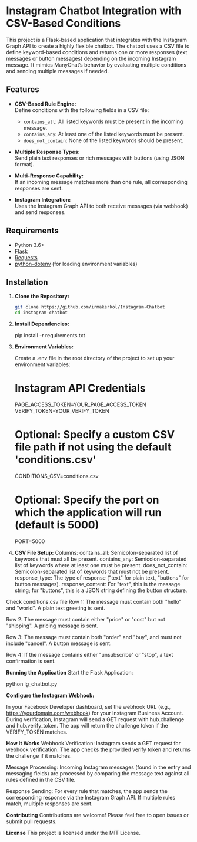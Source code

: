 # Instagram Chatbot Integration with CSV-Based Conditions

This project is a Flask-based application that integrates with the Instagram Graph API to create a highly flexible chatbot. The chatbot uses a CSV file to define keyword-based conditions and returns one or more responses (text messages or button messages) depending on the incoming Instagram message. It mimics ManyChat’s behavior by evaluating multiple conditions and sending multiple messages if needed.

## Features

- **CSV-Based Rule Engine:**  
  Define conditions with the following fields in a CSV file:
  - `contains_all`: All listed keywords must be present in the incoming message.
  - `contains_any`: At least one of the listed keywords must be present.
  - `does_not_contain`: None of the listed keywords should be present.
  
- **Multiple Response Types:**  
  Send plain text responses or rich messages with buttons (using JSON format).

- **Multi-Response Capability:**  
  If an incoming message matches more than one rule, all corresponding responses are sent.

- **Instagram Integration:**  
  Uses the Instagram Graph API to both receive messages (via webhook) and send responses.

## Requirements

- Python 3.6+
- [Flask](https://flask.palletsprojects.com/)
- [Requests](https://docs.python-requests.org/)
- [python-dotenv](https://github.com/theskumar/python-dotenv) (for loading environment variables)

## Installation

1. **Clone the Repository:**

   ```bash
   git clone https://github.com/irmakerkol/Instagram-Chatbot
   cd instagram-chatbot

   
2. **Install Dependencies:**

   pip install -r requirements.txt


3. **Environment Variables:**

    Create a .env file in the root directory of the project to set up your environment variables:
    # Instagram API Credentials
    PAGE_ACCESS_TOKEN=YOUR_PAGE_ACCESS_TOKEN
    VERIFY_TOKEN=YOUR_VERIFY_TOKEN
    
    # Optional: Specify a custom CSV file path if not using the default 'conditions.csv'
    CONDITIONS_CSV=conditions.csv
    
    # Optional: Specify the port on which the application will run (default is 5000)
    PORT=5000

   
5. **CSV File Setup:**
    Columns:
      contains_all: Semicolon-separated list of keywords that must all be present.
      contains_any: Semicolon-separated list of keywords where at least one must be present.
      does_not_contain: Semicolon-separated list of keywords that must not be present.
      response_type: The type of response ("text" for plain text, "buttons" for button messages).
      response_content: For "text", this is the message string; for "buttons", this is a JSON string defining the button structure.
  
  Check conditions.csv file
  Row 1: The message must contain both "hello" and "world". A plain text greeting is sent.

  Row 2: The message must contain either "price" or "cost" but not "shipping". A pricing message is sent.
  
  Row 3: The message must contain both "order" and "buy", and must not include "cancel". A button message is sent.
  
  Row 4: If the message contains either "unsubscribe" or "stop", a text confirmation is sent.

**Running the Application**
Start the Flask Application:

python ig_chatbot.py

**Configure the Instagram Webhook:**

In your Facebook Developer dashboard, set the webhook URL (e.g., https://yourdomain.com/webhook) for your Instagram Business Account. During verification, Instagram will send a GET request with hub.challenge and hub.verify_token. The app will return the challenge token if the VERIFY_TOKEN matches.


**How It Works**
Webhook Verification:
Instagram sends a GET request for webhook verification. The app checks the provided verify token and returns the challenge if it matches.

Message Processing:
Incoming Instagram messages (found in the entry and messaging fields) are processed by comparing the message text against all rules defined in the CSV file.

Response Sending:
For every rule that matches, the app sends the corresponding response via the Instagram Graph API. If multiple rules match, multiple responses are sent.

**Contributing**
Contributions are welcome! Please feel free to open issues or submit pull requests.

**License**
This project is licensed under the MIT License.



